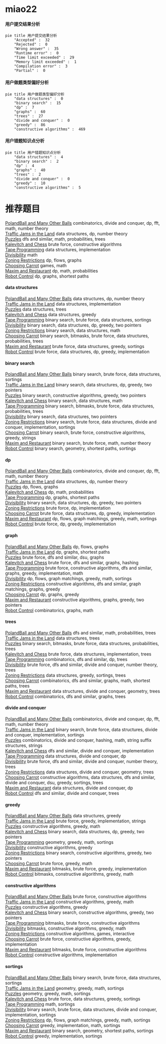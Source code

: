 # miao22
<!-- tabs:start -->
#### **用户提交结果分析**

```mermaid
pie title 用户提交结果分析
    "Accepted" :  32
    "Rejected" :  0
    "Wrong answer" :  35
    "Runtime error" :  0
    "Time limit exceeded" :  29
    "Memory limit exceeded" :  1
    "Compilation error" :  3
    "Partial" :  0
```
#### **用户做题类型偏好分析**

```mermaid
pie title 用户做题类型偏好分析
    "data structures" :  0
    "binary search" :  15
    "dp" :  7
    "graphs" :  60
    "trees" :  27
    "divide and conquer" :  0
    "greedy" :  86
    "constructive algorithms" :  469
```
#### **用户错题知识点分析**

```mermaid
pie title 用户错题知识点分析
    "data structures" :  4
    "binary search" :  2
    "dp" :  4
    "graphs" :  40
    "trees" :  2
    "divide and conquer" :  0
    "greedy" :  10
    "constructive algorithms" :  5
```
<!-- tabs:end -->
# 推荐题目
[PolandBall and Many Other Balls](http://codeforces.com/problemset/problem/755/G)		combinatorics,
                        divide and conquer,
                        dp,
                        fft,
                        math,
                        number theory		  
[Traffic Jams in the Land](http://codeforces.com/problemset/problem/498/D)		data structures,
                        dp,
                        number theory		  
[Puzzles](http://codeforces.com/problemset/problem/696/B)		dfs and similar,
                        math,
                        probabilities,
                        trees		  
[Kalevitch and Chess](http://codeforces.com/problemset/problem/7/A)		brute force,
                        constructive algorithms		  
[Tape Programming](http://codeforces.com/problemset/problem/238/D)		data structures,
                        implementation		  
[Divisibility](http://codeforces.com/problemset/problem/597/A)		math		  
[Zoning Restrictions](http://codeforces.com/problemset/problem/1146/G)		dp,
                        flows,
                        graphs		  
[Choosing Carrot](http://codeforces.com/problemset/problem/794/E)		games,
                        math		  
[Maxim and Restaurant](http://codeforces.com/problemset/problem/261/B)		dp,
                        math,
                        probabilities		  
[Robot Control](http://codeforces.com/problemset/problem/346/D)		dp,
                        graphs,
                        shortest paths		  
<!-- tabs:start -->
#### **data structures**
[PolandBall and Many Other Balls](http://codeforces.com/problemset/problem/498/D)		data structures,
                        dp,
                        number theory		  
[Traffic Jams in the Land](http://codeforces.com/problemset/problem/238/D)		data structures,
                        implementation		  
[Puzzles](http://codeforces.com/problemset/problem/1344/E)		data structures,
                        trees		  
[Kalevitch and Chess](http://codeforces.com/problemset/problem/436/E)		data structures,
                        greedy		  
[Tape Programming](http://codeforces.com/problemset/problem/1198/B)		binary search,
                        brute force,
                        data structures,
                        sortings		  
[Divisibility](http://codeforces.com/problemset/problem/1492/C)		binary search,
                        data structures,
                        dp,
                        greedy,
                        two pointers		  
[Zoning Restrictions](http://codeforces.com/problemset/problem/1490/G)		binary search,
                        data structures,
                        math		  
[Choosing Carrot](http://codeforces.com/problemset/problem/1479/D)		binary search,
                        bitmasks,
                        brute force,
                        data structures,
                        probabilities,
                        trees		  
[Maxim and Restaurant](http://codeforces.com/problemset/problem/1497/A)		brute force,
                        data structures,
                        greedy,
                        sortings		  
[Robot Control](http://codeforces.com/problemset/problem/1491/C)		brute force,
                        data structures,
                        dp,
                        greedy,
                        implementation		  
#### **binary search**
[PolandBall and Many Other Balls](http://codeforces.com/problemset/problem/1198/B)		binary search,
                        brute force,
                        data structures,
                        sortings		  
[Traffic Jams in the Land](http://codeforces.com/problemset/problem/1492/C)		binary search,
                        data structures,
                        dp,
                        greedy,
                        two pointers		  
[Puzzles](http://codeforces.com/problemset/problem/1463/D)		binary search,
                        constructive algorithms,
                        greedy,
                        two pointers		  
[Kalevitch and Chess](http://codeforces.com/problemset/problem/1490/G)		binary search,
                        data structures,
                        math		  
[Tape Programming](http://codeforces.com/problemset/problem/1479/D)		binary search,
                        bitmasks,
                        brute force,
                        data structures,
                        probabilities,
                        trees		  
[Divisibility](http://codeforces.com/problemset/problem/1436/E)		binary search,
                        data structures,
                        two pointers		  
[Zoning Restrictions](http://codeforces.com/problemset/problem/1461/D)		binary search,
                        brute force,
                        data structures,
                        divide and conquer,
                        implementation,
                        sortings		  
[Choosing Carrot](http://codeforces.com/problemset/problem/1493/C)		binary search,
                        brute force,
                        constructive algorithms,
                        greedy,
                        strings		  
[Maxim and Restaurant](http://codeforces.com/problemset/problem/1487/D)		binary search,
                        brute force,
                        math,
                        number theory		  
[Robot Control](http://codeforces.com/problemset/problem/1486/B)		binary search,
                        geometry,
                        shortest paths,
                        sortings		  
#### **dp**
[PolandBall and Many Other Balls](http://codeforces.com/problemset/problem/755/G)		combinatorics,
                        divide and conquer,
                        dp,
                        fft,
                        math,
                        number theory		  
[Traffic Jams in the Land](http://codeforces.com/problemset/problem/498/D)		data structures,
                        dp,
                        number theory		  
[Puzzles](http://codeforces.com/problemset/problem/1146/G)		dp,
                        flows,
                        graphs		  
[Kalevitch and Chess](http://codeforces.com/problemset/problem/261/B)		dp,
                        math,
                        probabilities		  
[Tape Programming](http://codeforces.com/problemset/problem/346/D)		dp,
                        graphs,
                        shortest paths		  
[Divisibility](http://codeforces.com/problemset/problem/1492/C)		binary search,
                        data structures,
                        dp,
                        greedy,
                        two pointers		  
[Zoning Restrictions](https://codeforces.com/contest/1457/problem/C)		brute force,
                        dp,
                        implementation		  
[Choosing Carrot](http://codeforces.com/problemset/problem/1491/C)		brute force,
                        data structures,
                        dp,
                        greedy,
                        implementation		  
[Maxim and Restaurant](http://codeforces.com/problemset/problem/1437/C)		dp,
                        flows,
                        graph matchings,
                        greedy,
                        math,
                        sortings		  
[Robot Control](http://codeforces.com/problemset/problem/1499/B)		brute force,
                        dp,
                        greedy,
                        implementation		  
#### **graph**
[PolandBall and Many Other Balls](http://codeforces.com/problemset/problem/1146/G)		dp,
                        flows,
                        graphs		  
[Traffic Jams in the Land](http://codeforces.com/problemset/problem/346/D)		dp,
                        graphs,
                        shortest paths		  
[Puzzles](https://codeforces.com/contest/218/problem/C)		brute force,
                        dfs and similar,
                        dsu,
                        graphs		  
[Kalevitch and Chess](http://codeforces.com/problemset/problem/1394/B)		brute force,
                        dfs and similar,
                        graphs,
                        hashing		  
[Tape Programming](http://codeforces.com/problemset/problem/1487/C)		brute force,
                        constructive algorithms,
                        dfs and similar,
                        graphs,
                        greedy,
                        implementation,
                        math		  
[Divisibility](http://codeforces.com/problemset/problem/1437/C)		dp,
                        flows,
                        graph matchings,
                        greedy,
                        math,
                        sortings		  
[Zoning Restrictions](http://codeforces.com/problemset/problem/1470/D)		constructive algorithms,
                        dfs and similar,
                        graph matchings,
                        graphs,
                        greedy		  
[Choosing Carrot](http://codeforces.com/problemset/problem/1476/C)		dp,
                        graphs,
                        greedy		  
[Maxim and Restaurant](http://codeforces.com/problemset/problem/1304/D)		constructive algorithms,
                        graphs,
                        greedy,
                        two pointers		  
[Robot Control](http://codeforces.com/problemset/problem/1475/C)		combinatorics,
                        graphs,
                        math		  
#### **trees**
[PolandBall and Many Other Balls](http://codeforces.com/problemset/problem/696/B)		dfs and similar,
                        math,
                        probabilities,
                        trees		  
[Traffic Jams in the Land](http://codeforces.com/problemset/problem/1344/E)		data structures,
                        trees		  
[Puzzles](http://codeforces.com/problemset/problem/1479/D)		binary search,
                        bitmasks,
                        brute force,
                        data structures,
                        probabilities,
                        trees		  
[Kalevitch and Chess](http://codeforces.com/problemset/problem/1511/C)		brute force,
                        data structures,
                        implementation,
                        trees		  
[Tape Programming](http://codeforces.com/problemset/problem/1499/F)		combinatorics,
                        dfs and similar,
                        dp,
                        trees		  
[Divisibility](http://codeforces.com/problemset/problem/1491/E)		brute force,
                        dfs and similar,
                        divide and conquer,
                        number theory,
                        trees		  
[Zoning Restrictions](http://codeforces.com/problemset/problem/1466/D)		data structures,
                        greedy,
                        sortings,
                        trees		  
[Choosing Carrot](http://codeforces.com/problemset/problem/1495/D)		combinatorics,
                        dfs and similar,
                        graphs,
                        math,
                        shortest paths,
                        trees		  
[Maxim and Restaurant](http://codeforces.com/problemset/problem/1303/G)		data structures,
                        divide and conquer,
                        geometry,
                        trees		  
[Robot Control](http://codeforces.com/problemset/problem/1454/E)		combinatorics,
                        dfs and similar,
                        graphs,
                        trees		  
#### **divide and conquer**
[PolandBall and Many Other Balls](http://codeforces.com/problemset/problem/755/G)		combinatorics,
                        divide and conquer,
                        dp,
                        fft,
                        math,
                        number theory		  
[Traffic Jams in the Land](http://codeforces.com/problemset/problem/1461/D)		binary search,
                        brute force,
                        data structures,
                        divide and conquer,
                        implementation,
                        sortings		  
[Puzzles](http://codeforces.com/problemset/problem/1466/G)		combinatorics,
                        divide and conquer,
                        hashing,
                        math,
                        string suffix structures,
                        strings		  
[Kalevitch and Chess](http://codeforces.com/problemset/problem/1490/D)		dfs and similar,
                        divide and conquer,
                        implementation		  
[Tape Programming](https://codeforces.com/contest/1483/problem/C)		data structures,
                        divide and conquer,
                        dp		  
[Divisibility](http://codeforces.com/problemset/problem/1491/E)		brute force,
                        dfs and similar,
                        divide and conquer,
                        number theory,
                        trees		  
[Zoning Restrictions](http://codeforces.com/problemset/problem/1303/G)		data structures,
                        divide and conquer,
                        geometry,
                        trees		  
[Choosing Carrot](http://codeforces.com/problemset/problem/1494/D)		constructive algorithms,
                        data structures,
                        dfs and similar,
                        divide and conquer,
                        dsu,
                        greedy,
                        sortings,
                        trees		  
[Maxim and Restaurant](http://codeforces.com/problemset/problem/1482/E)		data structures,
                        divide and conquer,
                        dp		  
[Robot Control](http://codeforces.com/problemset/problem/566/C)		dfs and similar,
                        divide and conquer,
                        trees		  
#### **greedy**
[PolandBall and Many Other Balls](http://codeforces.com/problemset/problem/436/E)		data structures,
                        greedy		  
[Traffic Jams in the Land](https://codeforces.com/contest/1464/problem/B)		brute force,
                        greedy,
                        implementation,
                        strings		  
[Puzzles](https://codeforces.com/contest/1417/problem/D)		constructive algorithms,
                        greedy,
                        math		  
[Kalevitch and Chess](http://codeforces.com/problemset/problem/1492/C)		binary search,
                        data structures,
                        dp,
                        greedy,
                        two pointers		  
[Tape Programming](https://codeforces.com/contest/1496/problem/C)		geometry,
                        greedy,
                        math,
                        sortings		  
[Divisibility](http://codeforces.com/problemset/problem/1493/A)		constructive algorithms,
                        greedy		  
[Zoning Restrictions](http://codeforces.com/problemset/problem/1463/D)		binary search,
                        constructive algorithms,
                        greedy,
                        two pointers		  
[Choosing Carrot](http://codeforces.com/problemset/problem/1462/C)		brute force,
                        greedy,
                        math		  
[Maxim and Restaurant](http://codeforces.com/problemset/problem/1494/B)		bitmasks,
                        brute force,
                        greedy,
                        implementation		  
[Robot Control](http://codeforces.com/problemset/problem/1492/D)		bitmasks,
                        constructive algorithms,
                        greedy,
                        math		  
#### **constructive algorithms**
[PolandBall and Many Other Balls](http://codeforces.com/problemset/problem/7/A)		brute force,
                        constructive algorithms		  
[Traffic Jams in the Land](https://codeforces.com/contest/1417/problem/D)		constructive algorithms,
                        greedy,
                        math		  
[Puzzles](http://codeforces.com/problemset/problem/1493/A)		constructive algorithms,
                        greedy		  
[Kalevitch and Chess](http://codeforces.com/problemset/problem/1463/D)		binary search,
                        constructive algorithms,
                        greedy,
                        two pointers		  
[Tape Programming](https://codeforces.com/contest/1456/problem/B)		bitmasks,
                        brute force,
                        constructive algorithms		  
[Divisibility](http://codeforces.com/problemset/problem/1492/D)		bitmasks,
                        constructive algorithms,
                        greedy,
                        math		  
[Zoning Restrictions](https://codeforces.com/contest/1504/problem/D)		constructive algorithms,
                        games,
                        interactive		  
[Choosing Carrot](https://codeforces.com/contest/1483/problem/A)		brute force,
                        constructive algorithms,
                        greedy,
                        implementation		  
[Maxim and Restaurant](https://codeforces.com/contest/1457/problem/D)		bitmasks,
                        brute force,
                        constructive algorithms		  
[Robot Control](http://codeforces.com/problemset/problem/1513/A)		constructive algorithms,
                        implementation		  
#### **sortings**
[PolandBall and Many Other Balls](http://codeforces.com/problemset/problem/1198/B)		binary search,
                        brute force,
                        data structures,
                        sortings		  
[Traffic Jams in the Land](https://codeforces.com/contest/1496/problem/C)		geometry,
                        greedy,
                        math,
                        sortings		  
[Puzzles](http://codeforces.com/problemset/problem/1495/A)		geometry,
                        greedy,
                        math,
                        sortings		  
[Kalevitch and Chess](http://codeforces.com/problemset/problem/1497/A)		brute force,
                        data structures,
                        greedy,
                        sortings		  
[Tape Programming](http://codeforces.com/problemset/problem/1427/A)		math,
                        sortings		  
[Divisibility](http://codeforces.com/problemset/problem/1461/D)		binary search,
                        brute force,
                        data structures,
                        divide and conquer,
                        implementation,
                        sortings		  
[Zoning Restrictions](http://codeforces.com/problemset/problem/1437/C)		dp,
                        flows,
                        graph matchings,
                        greedy,
                        math,
                        sortings		  
[Choosing Carrot](http://codeforces.com/problemset/problem/1473/A)		greedy,
                        implementation,
                        math,
                        sortings		  
[Maxim and Restaurant](http://codeforces.com/problemset/problem/1486/B)		binary search,
                        geometry,
                        shortest paths,
                        sortings		  
[Robot Control](http://codeforces.com/problemset/problem/1480/B)		greedy,
                        implementation,
                        sortings		  
<!-- tabs:end -->
